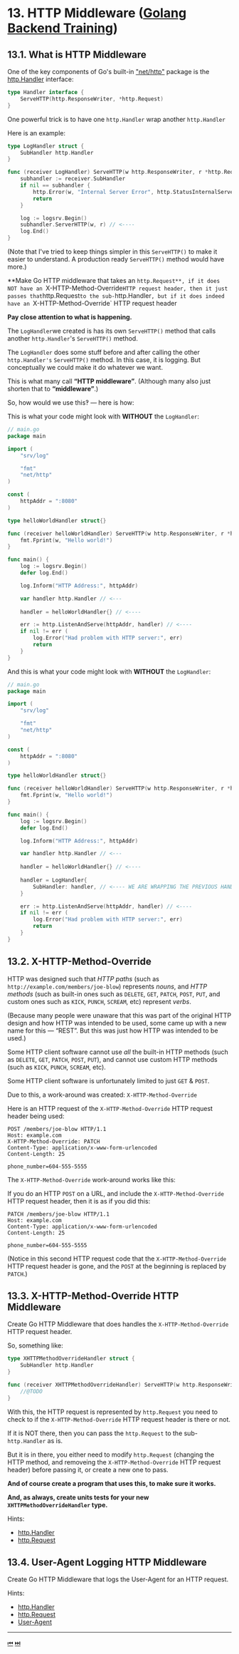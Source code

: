 # 13. HTTP Middleware ([Golang Backend Training](../../README.md))

## 13.1. What is HTTP Middleware

One of the key components of Go's built-in ["net/http"](https://pkg.go.dev/net/http) package is the [http.Handler](https://pkg.go.dev/net/http#Handler) interface:
```go
type Handler interface {
	ServeHTTP(http.ResponseWriter, *http.Request)
}
```

One powerful trick is to have one `http.Handler` wrap another `http.Handler`

Here is an example:
```go
type LogHandler struct {
	SubHandler http.Handler
}

func (receiver LogHandler) ServeHTTP(w http.ResponseWriter, r *http.Request) {
	subhandler := receiver.SubHandler
	if nil == subhandler {
		http.Error(w, "Internal Server Error", http.StatusInternalServerError)
		return
	}

	log := logsrv.Begin()
	subhandler.ServerHTTP(w, r) // <----
	log.End()
}
```

(Note that I've tried to keep things simpler in this `ServeHTTP()` to make it easier to understand. A production ready `ServeHTTP()` method would have more.)


**Make Go HTTP middleware that takes an `http.Request**, if it does NOT have an `X-HTTP-Method-Override` HTTP request header, then it just passes that `http.Request` to the sub- `http.Handler`, but if it does indeed have an `X-HTTP-Method-Override` HTTP request header

**Pay close attention to what is happening.**

The `LogHandler`we created is has its own `ServeHTTP()` method that calls another `http.Handler`'s `ServeHTTP()` method.

The `LogHandler` does some stuff before and after calling the other `http.Handler's` `ServeHTTP()` method. In this case, it is logging. But conceptually we could make it do whatever we want.

This is what many call **“HTTP middleware”**. (Although many also just shorten that to **“middleware”**.)

So, how would we use this‽ — here is how:

This is what your code might look with **WITHOUT** the `LogHandler`:
```go
// main.go
package main

import (
	"srv/log"

	"fmt"
	"net/http"
)

const (
	httpAddr = ":8080"
)

type helloWorldHandler struct{}

func (receiver helloWorldHandler) ServeHTTP(w http.ResponseWriter, r *http.Request) {
	fmt.Fprint(w, "Hello world!")
}

func main() {
	log := logsrv.Begin()
	defer log.End()

	log.Inform("HTTP Address:", httpAddr)

	var handler http.Handler // <---
	
	handler = helloWorldHandler{} // <----

	err := http.ListenAndServe(httpAddr, handler) // <----
	if nil != err (
		log.Error("Had problem with HTTP server:", err)
		return
	}
}
```

And this is what your code might look with **WITHOUT** the `LogHandler`:
```go
// main.go
package main

import (
	"srv/log"

	"fmt"
	"net/http"
)

const (
	httpAddr = ":8080"
)

type helloWorldHandler struct{}

func (receiver helloWorldHandler) ServeHTTP(w http.ResponseWriter, r *http.Request) {
	fmt.Fprint(w, "Hello world!")
}

func main() {
	log := logsrv.Begin()
	defer log.End()

	log.Inform("HTTP Address:", httpAddr)

	var handler http.Handler // <---
	
	handler = helloWorldHandler{} // <----
	
	handler = LogHandler{
		SubHandler: handler, // <---- WE ARE WRAPPING THE PREVIOUS HANDLER
	}

	err := http.ListenAndServe(httpAddr, handler) // <----
	if nil != err (
		log.Error("Had problem with HTTP server:", err)
		return
	}
}
```

## 13.2. X-HTTP-Method-Override

HTTP was designed such that _HTTP paths_ (such as `http://example.com/members/joe-blow`) represents _nouns_, and _HTTP methods_ (such as built-in ones such as `DELETE`, `GET`, `PATCH`, `POST`, `PUT`, and custom ones such as `KICK`, `PUNCH`, `SCREAM`, etc) represent _verbs_.

(Because many people were unaware that this was part of the original HTTP design and how HTTP was intended to be used, some came up with a new name for this — “REST”. But this was just how HTTP was intended to be used.)

Some HTTP client software cannot use _all_ the built-in HTTP methods (such as `DELETE`, `GET`, `PATCH`, `POST`, `PUT`), and cannot use custom HTTP methods (such as `KICK`, `PUNCH`, `SCREAM`, etc).

Some HTTP client software is unfortunately limited to just `GET` & `POST`.

Due to this, a work-around was created: `X-HTTP-Method-Override`

Here is an HTTP request of the `X-HTTP-Method-Override` HTTP request header being used:

```
POST /members/joe-blow HTTP/1.1
Host: example.com
X-HTTP-Method-Override: PATCH
Content-Type: application/x-www-form-urlencoded
Content-Length: 25

phone_number=604-555-5555
```

The `X-HTTP-Method-Override` work-around works like this:

If you do an HTTP `POST` on a URL, and include the `X-HTTP-Method-Override` HTTP request header, then it is as if you did this:

```
PATCH /members/joe-blow HTTP/1.1
Host: example.com
Content-Type: application/x-www-form-urlencoded
Content-Length: 25

phone_number=604-555-5555

```

(Notice in this second HTTP request code that the `X-HTTP-Method-Override` HTTP request header is gone, and the `POST` at the beginning is replaced by `PATCH`.)

## 13.3. X-HTTP-Method-Override HTTP Middleware

Create Go HTTP Middleware that does handles the `X-HTTP-Method-Override` HTTP request header.

So, something like:

```go
type XHTTPMethodOverrideHandler struct {
	SubHandler http.Handler
}

func (receiver XHTTPMethodOverrideHandler) ServeHTTP(w http.ResponseWriter, r *http.Request) {
	//@TODO
}
```

With this, the HTTP request is represented by `http.Request` you need to check to if the `X-HTTP-Method-Override` HTTP request header is there or not.

If it is NOT there, then you can pass the `http.Request` to the sub-`http.Handler` as is.

But it is in there, you either need to modify `http.Request` (changing the HTTP method, and removeing the `X-HTTP-Method-Override` HTTP request header) before passing it, or create a new one to pass.

**And of course create a program that uses this, to make sure it works.**

**And, as always, create units tests for your new `XHTTPMethodOverrideHandler` type.**

Hints:
* [http.Handler](https://pkg.go.dev/net/http#Handler)
* [http.Request](https://pkg.go.dev/net/http#Request)

## 13.4. User-Agent Logging HTTP Middleware

Create Go HTTP Middleware that logs the User-Agent for an HTTP request.

Hints:
* [http.Handler](https://pkg.go.dev/net/http#Handler)
* [http.Request](https://pkg.go.dev/net/http#Request)
* [User-Agent](https://developer.mozilla.org/en-US/docs/Web/HTTP/Headers/User-Agent)

-----

[⏮](../golang-project-structure/README.md) [⏭️](../http_router/README.md)
